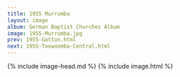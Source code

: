```yaml
---
title: 1955 Murrumba
layout: image
album: German Baptist Churches Album
image: 1955-Murrumba.jpg
prev: 1955-Gatton.html
next: 1955-Toowoomba-Central.html
---
```

{% include image-head.md %}
{% include image.html %}